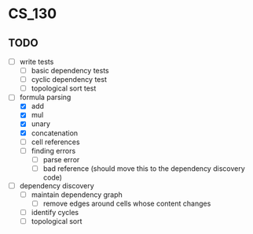 # CS_130

## TODO

- [ ] write tests
  - [ ] basic dependency tests
  - [ ] cyclic dependency test
  - [ ] topological sort test
- [ ] formula parsing
  - [x] add
  - [x] mul
  - [x] unary
  - [x] concatenation
  - [ ] cell references
  - [ ] finding errors
    - [ ] parse error
    - [ ] bad reference (should move this to the dependency discovery code)
- [ ] dependency discovery
  - [ ] maintain dependency graph
    - [ ] remove edges around cells whose content changes
  - [ ] identify cycles
  - [ ] topological sort